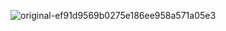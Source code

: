 ![original-ef91d9569b0275e186ee958a571a05e3](https://github.com/Retskey2/filestack/assets/71613286/23a4063b-502b-465d-b453-b5acef74a3a8)
